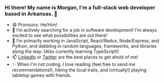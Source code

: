 ### Hi there! My name is Morgan, I'm a full-stack web developer based in Arkansas. 👋

<!--
**MorganWilliamson/MorganWilliamson** is a ✨ _special_ ✨ repository because its `README.md` (this file) appears on your GitHub profile.

Here are some ideas to get you started:
-->

- 😄 Pronouns: He/Him!
- 🔭 I’m actively searching for a job in software development! I'm always excited to see what possibilities are out there!
- 🌱 I’m primarily working in JavaScript, React/Redux, Node/Express, and Python, and dabbling in random languages, frameworks, and libraries along the way. (Also currently learning TypeScript!)
- 📫 [LinkedIn](https://www.linkedin.com/in/morgan-t-williamson/) or [Twitter](https://twitter.com/MorganW_dev) are the best places to get ahold of me!
- ✨ When I'm not coding, I love reading (feel free to send me recommendations!), hiking the local trails, and (virtually!) playing tabletop games with friends.
